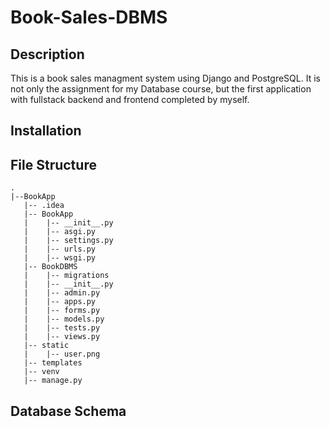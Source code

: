 # Book-Sales-DBMS

## Description
This is a book sales managment system using Django and PostgreSQL. It is not only the assignment for my Database course, but the first application with fullstack backend and frontend completed by myself.

## Installation

## File Structure
```
.
|--BookApp
   |-- .idea
   |-- BookApp
   |    |-- __init__.py
   |    |-- asgi.py
   |    |-- settings.py
   |    |-- urls.py
   |    |-- wsgi.py
   |-- BookDBMS
   |    |-- migrations
   |	|-- __init__.py
   |	|-- admin.py
   |	|-- apps.py
   |	|-- forms.py
   |	|-- models.py
   |	|-- tests.py
   |	|-- views.py
   |-- static
   |    |-- user.png
   |-- templates
   |-- venv
   |-- manage.py
```

## Database Schema
